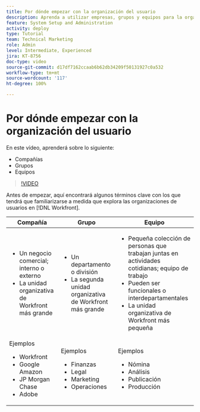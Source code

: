 ```yaml
---
title: Por dónde empezar con la organización del usuario
description: Aprenda a utilizar empresas, grupos y equipos para la organización de usuarios y los permisos para los elementos de trabajo.
feature: System Setup and Administration
activity: deploy
type: Tutorial
team: Technical Marketing
role: Admin
level: Intermediate, Experienced
jira: KT-8756
doc-type: video
source-git-commit: d17df7162ccaab6b62db34209f50131927c0a532
workflow-type: tm+mt
source-wordcount: '117'
ht-degree: 100%

---
```


# Por dónde empezar con la organización del usuario

En este vídeo, aprenderá sobre lo siguiente:

* Compañías
* Grupos
* Equipos

>[!VIDEO](https://video.tv.adobe.com/v/3444277/?quality=12&learn=on&enablevpops&captions=spa)

Antes de empezar, aquí encontrará algunos términos clave con los que tendrá que familiarizarse a medida que explora las organizaciones de usuarios en [!DNL Workfront].

| Compañía | Grupo | Equipo |
| --- | --- | --- |
| <ul><li>Un negocio comercial; interno o externo</li><li>La unidad organizativa de Workfront más grande</li></ul> | <ul><li>Un departamento o división</li><li>La segunda unidad organizativa de Workfront más grande</li></ul> | <ul><li>Pequeña colección de personas que trabajan juntas en actividades cotidianas; equipo de trabajo</li><li>Pueden ser funcionales o interdepartamentales</li><li>La unidad organizativa de Workfront más pequeña</li></ul> |
| Ejemplos <ul><li>Workfront</li><li>Google Amazon</li><li>JP Morgan Chase</li><li>Adobe</li></ul> | Ejemplos <ul><li>Finanzas</li><li>Legal</li><li>Marketing</li><li>Operaciones</li></ul> | Ejemplos <ul><li>Nómina</li><li>Análisis</li><li>Publicación</li><li>Producción</li></ul> |



